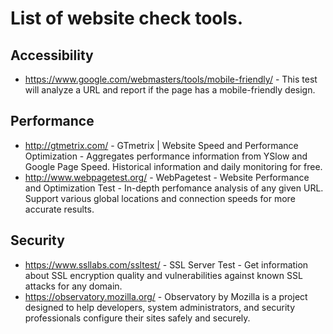 # List of website check tools.

## Accessibility

- https://www.google.com/webmasters/tools/mobile-friendly/ - This test will analyze a URL and report if the page has a mobile-friendly design. 

## Performance

- http://gtmetrix.com/ - GTmetrix | Website Speed and Performance Optimization - Aggregates performance information from YSlow and Google Page Speed. Historical information and daily monitoring for free.
- http://www.webpagetest.org/ - WebPagetest - Website Performance and Optimization Test - In-depth perfomance analysis of any given URL. Support various global locations and connection speeds for more accurate results.

## Security

- https://www.ssllabs.com/ssltest/ - SSL Server Test - Get information about SSL encryption quality and vulnerabilities against known SSL attacks for any domain.
- https://observatory.mozilla.org/ - Observatory by Mozilla is a project designed to help developers, system administrators, and security professionals configure their sites safely and securely.


